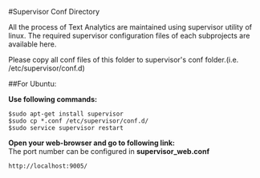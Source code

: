﻿#Supervisor Conf Directory

All the process of Text Analytics are maintained using supervisor utility of linux. The required supervisor configuration files of each subprojects are available here.

Please copy all conf files of this folder to supervisor's conf folder.(i.e. /etc/supervisor/conf.d)

##For Ubuntu:

__Use following commands:__

    $sudo apt-get install supervisor
    $sudo cp *.conf /etc/supervisor/conf.d/
    $sudo service supervisor restart
    
__Open your web-browser and go to following link:__<br>
The port number can be configured in __supervisor_web.conf__

    http://localhost:9005/
    
